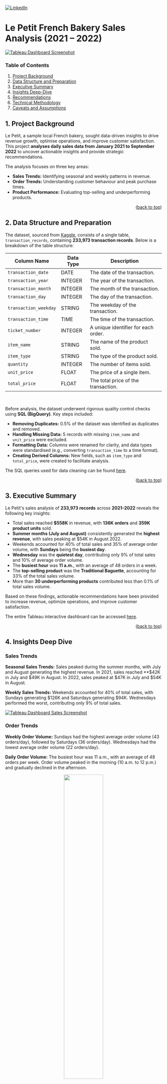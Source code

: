 <a id="readme-top"></a>

<!-- PROJECT SHIELDS -->
[![LinkedIn][linkedin-shield]][linkedin-url]

<!-- PROJECT TITLE -->
# Le Petit French Bakery Sales Analysis (2021 – 2022)

<!-- DASHBOARD OVERVIEW -->
[![Tableau Dashboard Screenshot][tableau-dashborad-screenshot]][tableau-dashboard-url]

<!-- TABLE OF CONTENTS -->
### Table of Contents
1. [Project Background](#1-project-background)
2. [Data Structure and Preparation](#2-data-structure-and-preparation)
3. [Executive Summary](#3-executive-summary)
4. [Insights Deep-Dive](#4-insights-deep-dive)
5. [Recommendations](#5-recommendations)
6. [Technical Methodology](#6-technical-ethodology)
7. [Caveats and Assumptions ](#7-caveats-and-assumptions)


<!-- PROJECT BACKGROUND -->
## 1. Project Background

Le Petit, a sample local French bakery, sought data-driven insights to drive revenue growth, optimise operations, and improve customer satisfaction. This project **analyses daily sales data from January 2021 to September 2022** to uncover actionable insights and provide strategic recommendations.  

The analysis focuses on three key areas:
- **Sales Trends:** Identifying seasonal and weekly patterns in revenue.
- **Order Trends:** Understanding customer behaviour and peak purchase times.
- **Product Performance:** Evaluating top-selling and underperforming products.  

<p align="right">(<a href="#readme-top">back to top</a>)</p>



<!-- DATA STRUCTURE AND PREPARATION -->
## 2. Data Structure and Preparation

The dataset, sourced from [Kaggle][kaggle-dataset-url], consists of a single table, `transaction_records`, containing **233,973 transaction records**. Below is a breakdown of the table structure:

| Column Name  | Data Type | Description |
| ------------- | ------------- | ------------- |
| `transaction_date` | DATE | The date of the transaction. |
| `transaction_year` | INTEGER | The year of the transaction. |
| `transaction_month` | INTEGER | The month of the transaction. |
| `transaction_day` | INTEGER | The day of the transaction. |
| `transaction_weekday` | STRING | The weekday of the transaction. |
| `transaction_time` | TIME | The time of the transaction. |
| `ticket_number` | INTEGER | A unique identifier for each order. |
| `item_name` | STRING | The name of the product sold. |
| `item_type` | STRING | The type of the product sold. |
| `quantity` | INTEGER | The number of items sold. |
| `unit_price` | FLOAT | The price of a single item. |
| `total_price` | FLOAT | The total price of the transaction. |

<br>

Before analysis, the dataset underwent rigorous quality control checks using **SQL (BigQuery)**. Key steps included: 
- **Removing Duplicates:** 0.5% of the dataset was identified as duplicates and removed. 
- **Handling Missing Data:** 5 records with missing `item_name` and `unit_price` were excluded. 
- **Formatting Data:** Columns were renamed for clarity, and data types were standardised (e.g., converting `transaction_time` to a time format). 
- **Creating Derived Columns:** New fields, such as `item_type` and `total_price`, were created to facilitate analysis. 

The SQL queries used for data cleaning can be found [here][sql-url].

<p align="right">(<a href="#readme-top">back to top</a>)</p>

<!-- EXECUTIVE SUMMARY -->
## 3. Executive Summary

Le Petit's sales analysis of **233,973 records** across **2021–2022** reveals the following key insights:  
- Total sales reached **$558K** in revenue, with **136K orders** and **359K product units** sold. 
- **Summer months (July and August)** consistently generated the **highest revenue**, with sales peaking at $54K in August 2022. 
- Weekends accounted for 40% of total sales and 35% of average order volume, with **Sundays** being the **busiest day**. 
- **Wednesday** was the **quietest day**, contributing only 9% of total sales and 10% of average order volume. 
- The **busiest hour** was **11 a.m.**, with an average of 48 orders in a week.
- The **top-selling product** was the **Traditional Baguette**, accounting for 33% of the total sales volume.
- More than **30 underperforming products** contributed less than 0.1% of total sales volume. 

Based on these findings, actionable recommendations have been provided to increase revenue, optimize operations, and improve customer satisfaction. 

The entire Tableau interactive dashboard can be accessed [here][tableau-dashboard-url]. 
 


<p align="right">(<a href="#readme-top">back to top</a>)</p>



<!-- INSIGHTS DEEP DIVE -->
## 4. Insights Deep Dive 

### Sales Trends 

**Seasonal Sales Trends:** Sales peaked during the summer months, with July and August generating the highest revenue. In 2021, sales reached **$42K in July and $49K in August. In 2022, sales peaked at $47K in July and $54K in August. 

**Weekly Sales Trends:** Weekends accounted for 40% of total sales, with Sundays generating $126K and Saturdays generating $94K. Wednesdays performed the worst, contributing only 9% of total sales. 

[![Tableau Dashboard Sales Screenshot][tableau-dashborad-sales-screenshot]][tableau-dashboard-url]

### Order Trends 

**Weekly Order Volume:** Sundays had the highest average order volume (43 orders/day), followed by Saturdays (36 orders/day). Wednesdays had the lowest average order volume (22 orders/day). 

**Daily Order Volume:** The busiest hour was 11 a.m., with an average of 48 orders per week. Order volume peaked in the morning (10 a.m. to 12 p.m.) and gradually declined in the afternoon.  

<p align="center">
   <img src="tableau/dashboard_orders.png" href="https://public.tableau.com/views/Book1_17384822343040/Dashboard5?:language=en-GB&:sid=&:redirect=auth&:display_count=n&:origin=viz_share_link" width=50%>
</p>

### Product Performance 

**Top-Selling Products:** The Traditional Baguette accounted for 33% of total sales volume, followed by Croissant (8%) and Pain au Chocolat (7%). 

**Frequently Purchased Together:** Among 26,808 orders that included at least 1 Traditional Baguette, 23% included Coupe (sliced bread), 18% included Croissant, and 16% included Pain au Chocolat. 

**Underperforming Products:** Out of 128 product types, 33 of them combined contributed less than 0.1% of total sales volume. 

<p align="center">
   <img src="tableau/dashboard_products.png" href="https://public.tableau.com/views/Book1_17384822343040/Dashboard5?:language=en-GB&:sid=&:redirect=auth&:display_count=n&:origin=viz_share_link" width=90%>
</p>

<p align="right">(<a href="#readme-top">back to top</a>)</p>



<!-- RECOMMENDATIONS -->
## 5. Recommendations 

Based on the uncovered insights, the following recommendations have been provided: 

### Leverage Seasonal Demand
- **Recommendation:** Introduce refreshing, heat-friendly items during the summer months to capitalize on peak demand. 
- **Estimated Impact:** Increase summer sales revenue. 


### Optimize Product Mix 
- **Recommendation:** Discontinue underperforming products to free up shelf space for high-demand items, including Traditional Baguette, Croissant and Pain au Chocolat. 
- **Estimated Impact:** Drive high-demand items’ sales volume and reduce waste. 

### Streamline Inventory Management 
- **Recommendation:** Adjust production and inventory levels to match demand on busy weekends and quiet weekdays (e.g., Wednesdays). 
- **Estimated Impact:** Avoid stockouts during peak hours and reduce overstock. 

### Enhance Staffing Efficiency 
- **Recommendation:** Schedule additional staff during peak hours (10 a.m. to 12 p.m.) and weekends to handle high customer volume efficiently. 
- **Estimated Impact:** Improve customer satisfaction and reduce wait times. 

### Drive Traffic During Quiet Times 
- **Recommendation:** Run promotions like “Add-On Deals” (e.g., “Add a Croissant for $1 with your Traditional Baguette purchase”) on low-performing weekdays (e.g., Wednesdays) or slower hours (e.g., 4 p.m. to 7 p.m.). 
- **Estimated Impact:** Boost weekday/afternoon customer traffic and encourage customers to try complementary baked goods. 

<p align="right">(<a href="#readme-top">back to top</a>)</p>



<!-- TECHNICAL METHODOLOGY -->
## 6. Technical Methodology 

### Tools Used 
- **SQL (BigQuery):** For data cleaning, transformation, and preparation. [[Queries]][sql-url]
- **Tableau:** For data analysis, visualisation, and dashboard creation. [[Dashboard]][tableau-dashboard-url]

### Data Analysis Process 
- **Data Cleaning:** Removed duplicates, handled missing data, and standardised formats. 
- **Feature Engineering:** Created derived columns (e.g., `item_type`, `total_price`) to enhance analysis. 
- **Exploratory Data Analysis (EDA):** Identified trends, patterns, and anomalies in sales, orders, and product performance. 
- **Visualisation:** Developed interactive dashboards and visualizations (e.g., bar charts and line graphs) to communicate insights effectively. 

<p align="right">(<a href="#readme-top">back to top</a>)</p>



<!-- CAVEATS AND ASSUMPTIONS -->
## 7. Caveats and Assumptions 

**Incomplete Data:** The dataset excludes sales data for October to December 2022, which limits the comprehensiveness of the trend analysis. 

**Missing Product Costs:** Profitability metrics could not be calculated due to the lack of cost data. 

**Assumed Operating Hours:** Based on order volume, it is assumed that Le Petit operates from **7 a.m. to 7 p.m.**, with a lunch break between **2 p.m. and 3 p.m**. 

**No Promotions:** No promotions or discounts were applied during the analysis period. 

**Returned Orders:** Approximately **0.5% of transactions** have negative quantity values, indicating returned orders. These were included in the analysis as their impact was minimal. 

<p align="right">(<a href="#readme-top">back to top</a>)</p>


<!-- MARKDOWN LINKS & IMAGES -->
[linkedin-shield]: https://img.shields.io/badge/linkedin-%230077B5.svg?style=for-the-badge&logo=linkedin&logoColor=white
[linkedin-url]: https://linkedin.com/in/khlleung
[kaggle-dataset-url]: https://www.kaggle.com/datasets/matthieugimbert/french-bakery-daily-sales/data
[sql-url]: sql/data_preparation.sql
[tableau-dashboard-url]: https://public.tableau.com/views/Book1_17384822343040/Dashboard5?:language=en-GB&:sid=&:redirect=auth&:display_count=n&:origin=viz_share_link
[tableau-dashborad-screenshot]: tableau/dashboard.png
[tableau-dashborad-sales-screenshot]: tableau/dashboard_sales.png
